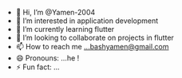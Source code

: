 - 👋 Hi, I’m @Yamen-2004
- 👀 I’m interested in application development
- 🌱 I’m currently learning flutter
- 💞️ I’m looking to collaborate on projects in flutter
- 📫 How to reach me ...bashyamen@gmail.com
- 😄 Pronouns: ...he !
- ⚡ Fun fact: ...

<!---
Yamen-2004/Yamen-2004 is a ✨ special ✨ repository because its `README.md` (this file) appears on your GitHub profile.
You can click the Preview link to take a look at your changes.
--->
